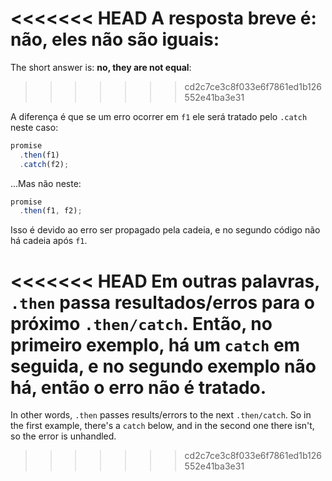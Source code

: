 <<<<<<< HEAD
A resposta breve é: **não, eles não são iguais**:
=======
The short answer is: **no, they are not equal**:
>>>>>>> cd2c7ce3c8f033e6f7861ed1b126552e41ba3e31

A diferença é que se um erro ocorrer em `f1` ele será tratado pelo `.catch` neste caso:

```js run
promise
  .then(f1)
  .catch(f2);
```

...Mas não neste:

```js run
promise
  .then(f1, f2);
```

Isso é devido ao erro ser propagado pela cadeia, e no segundo código não há cadeia após `f1`.

<<<<<<< HEAD
Em outras palavras, `.then` passa resultados/erros para o próximo `.then/catch`. Então, no primeiro exemplo, há um `catch` em seguida, e no segundo exemplo não há, então o erro não é tratado. 
=======
In other words, `.then` passes results/errors to the next `.then/catch`. So in the first example, there's a `catch` below, and in the second one there isn't, so the error is unhandled.
>>>>>>> cd2c7ce3c8f033e6f7861ed1b126552e41ba3e31
